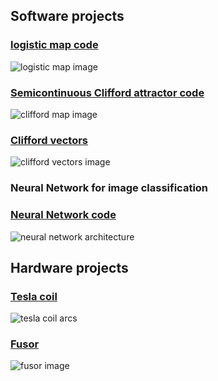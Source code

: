 
## Software projects 

### [logistic map code](https://github.com/blbadger/logistic-map)

![logistic map image]({{https://blbadger.github.io}}/Logistic_zoom.png)

### [Semicontinuous Clifford attractor code](https://github.com/blbadger/2D_strange_attractors/blob/master/clifford_attractor_semicontinouous.py)

![clifford map image]({{https://blbadger.github.io}}clifford_attractor(9,9).png)

### [Clifford vectors](https://github.com/blbadger/quiver-plots)

![clifford vectors image]({{https://blbadger.github.io}}clifford_attractor_vectors(9,9).png)

### Neural Network for image classification
### [Neural Network code](https://github.com/blbadger/neural-network) 

![neural network architecture]({{https://blbadger.github.io}}cNN_architecture.png)
 	
## Hardware projects

### [Tesla coil](/tesla-coils.md)

![tesla coil arcs](https://blbadger.github.io/newtesla.jpg)

### [Fusor](/fusor.md)

![fusor image]({{https://blbadger.github.io}}fusor-1-1.png)


